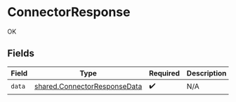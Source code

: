 # ConnectorResponse

OK


## Fields

| Field                                                                        | Type                                                                         | Required                                                                     | Description                                                                  |
| ---------------------------------------------------------------------------- | ---------------------------------------------------------------------------- | ---------------------------------------------------------------------------- | ---------------------------------------------------------------------------- |
| `data`                                                                       | [shared.ConnectorResponseData](../../models/shared/connectorresponsedata.md) | :heavy_check_mark:                                                           | N/A                                                                          |